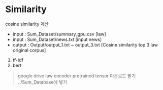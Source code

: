 # Similarity
cosine similarity 계산

* input : Sum_Dataset/summary_gpu.csv [law]
* input : Sum_Dataset/news.txt [input news]
* output : Output/output_1.txt ~ output_3.txt [Cosine similarity top 3 law original corpus]

1. tf-idf
2. bert
  > google drive law encoder pretrained tensor 다운로드 받기   
  > .
  > /Sum_Database에 넣기   

